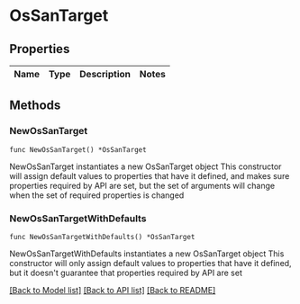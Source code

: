 # OsSanTarget

## Properties

Name | Type | Description | Notes
------------ | ------------- | ------------- | -------------

## Methods

### NewOsSanTarget

`func NewOsSanTarget() *OsSanTarget`

NewOsSanTarget instantiates a new OsSanTarget object
This constructor will assign default values to properties that have it defined,
and makes sure properties required by API are set, but the set of arguments
will change when the set of required properties is changed

### NewOsSanTargetWithDefaults

`func NewOsSanTargetWithDefaults() *OsSanTarget`

NewOsSanTargetWithDefaults instantiates a new OsSanTarget object
This constructor will only assign default values to properties that have it defined,
but it doesn't guarantee that properties required by API are set


[[Back to Model list]](../README.md#documentation-for-models) [[Back to API list]](../README.md#documentation-for-api-endpoints) [[Back to README]](../README.md)


